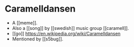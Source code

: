 # Caramelldansen

- A [[meme]].
- Also a [[song]] by [[swedish]] music group [[caramell]].
- [[go]] https://en.wikipedia.org/wiki/Caramelldansen
- Mentioned by [[s5bug]].


